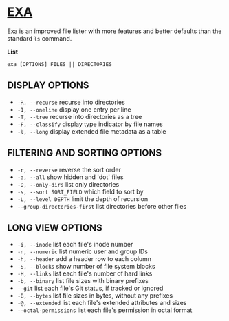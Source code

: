 # [EXA](https://the.exa.website/)
Exa is an improved file lister with more features and better defaults than the standard `ls` command.

__List__
```
exa [OPTIONS] FILES || DIRECTORIES
```

## DISPLAY OPTIONS
- `-R, --recurse` recurse into directories
- `-1, --oneline` display one entry per line
- `-T, --tree` recurse into directories as a tree
- `-F, --classify` display type indicator by file names
- `-l, --long` display extended file metadata as a table

## FILTERING AND SORTING OPTIONS
- `-r, --reverse` reverse the sort order
- `-a, --all` show hidden and 'dot' files
- `-D, --only-dirs` list only directories
- `-s, --sort SORT_FIELD` which field to sort by
- `-L, --level DEPTH` limit the depth of recursion
- `--group-directories-first` list directories before other files

## LONG VIEW OPTIONS
- `-i, --inode` list each file's inode number
- `-n, --numeric` list numeric user and group IDs
- `-h, --header` add a header row to each column
- `-S, --blocks` show number of file system blocks
- `-H, --links` list each file's number of hard links
- `-b, --binary` list file sizes with binary prefixes
- `--git` list each file's Git status, if tracked or ignored
- `-B, --bytes` list file sizes in bytes, without any prefixes
- `-@, --extended` list each file's extended attributes and sizes
- `--octal-permissions` list each file's permission in octal format
